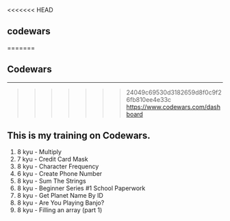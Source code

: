 <<<<<<< HEAD
## codewars
=======
## Codewars
-----------
>>>>>>> 24049c69530d3182659d8f0c9f26fb810ee4e33c
https://www.codewars.com/dashboard

This is my training on Codewars.
--------------------------------
1. 8 kyu - Multiply
2. 7 kyu - Credit Card Mask
3. 8 kyu - Character Frequency
4. 6 kyu - Create Phone Number
5. 8 kyu - Sum The Strings
6. 8 kyu - Beginner Series #1 School Paperwork
7. 8 kyu - Get Planet Name By ID
8. 8 kyu - Are You Playing Banjo?
9. 8 kyu - Filling an array (part 1)